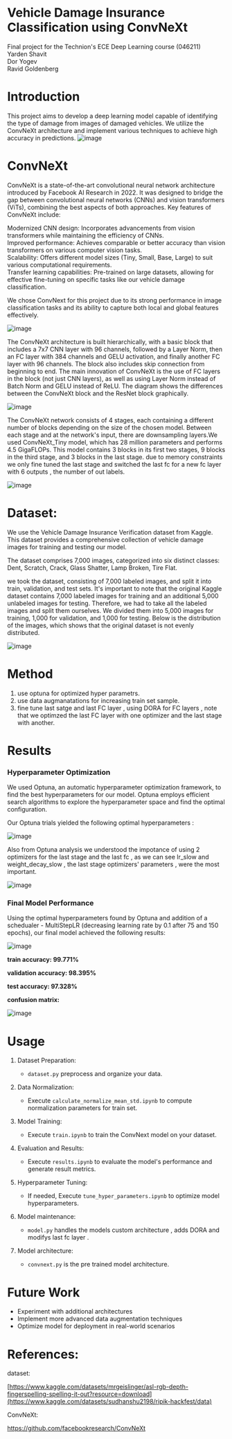# Vehicle Damage Insurance Classification using ConvNeXt
Final project for the Technion's ECE Deep Learning course (046211)
<br>
Yarden Shavit
<br>
Dor Yogev
<br>
Ravid Goldenberg

  
# Introduction

This project aims to develop a deep learning model capable of identifying the type of damage from images of damaged vehicles. We utilize the ConvNeXt architecture and implement various techniques to achieve high accuracy in predictions.
![image](assets/dataset_samples.jpeg)

# ConvNeXt

ConvNeXt is a state-of-the-art convolutional neural network architecture introduced by Facebook AI Research in 2022. It was designed to bridge the gap between convolutional neural networks (CNNs) and vision transformers (ViTs), combining the best aspects of both approaches.
Key features of ConvNeXt include:

Modernized CNN design: Incorporates advancements from vision transformers while maintaining the efficiency of CNNs. <br>
Improved performance: Achieves comparable or better accuracy than vision transformers on various computer vision tasks.<br>
Scalability: Offers different model sizes (Tiny, Small, Base, Large) to suit various computational requirements.<br>
Transfer learning capabilities: Pre-trained on large datasets, allowing for effective fine-tuning on specific tasks like our vehicle damage classification.

We chose ConvNext for this project due to its strong performance in image classification tasks and its ability to capture both local and global features effectively.

![image](assets/convnext_comp.jpg)

The ConvNeXt architecture is built hierarchically, with a basic block that includes a 7x7 CNN layer with 96 channels, followed by a Layer Norm, then an FC layer with 384 channels and GELU activation, and finally another FC layer with 96 channels. The block also includes skip connection from beginning to end. The main innovation of ConvNeXt is the use of FC layers in the block (not just CNN layers), as well as using Layer Norm instead of Batch Norm and GELU instead of ReLU. The diagram shows the differences between the ConvNeXt block and the ResNet block graphically.

![image](assets/convnext_block.jpg)

The ConvNeXt network consists of 4 stages, each containing a different number of blocks depending on the size of the chosen model. Between each stage and at the network's input, there are downsampling layers.We used ConvNeXt_Tiny model, which has 28 million parameters and performs 4.5 GigaFLOPs. This model contains 3 blocks in its first two stages, 9 blocks in the third stage, and 3 blocks in the last stage. due to memory constraints we only fine tuned the last stage and switched the last fc for a new fc layer with 6 outputs , the number of out labels.

![image](assets/convnext_structure.jpeg)


# Dataset:
We use the Vehicle Damage Insurance Verification dataset from Kaggle. This dataset provides a comprehensive collection of vehicle damage images for training and testing our model.

The dataset comprises 7,000 images, categorized into six distinct classes: 
Dent,
Scratch,
Crack,
Glass Shatter,
Lamp Broken,
Tire Flat.

we took the dataset, consisting of 7,000 labeled images, and split it into train, validation, and test sets. It's important to note that the original Kaggle dataset contains 7,000 labeled images for training and an additional 5,000 unlabeled images for testing. Therefore, we had to take all the labeled images and split them ourselves. We divided them into 5,000 images for training, 1,000 for validation, and 1,000 for testing. Below is the distribution of the images, which shows that the original dataset is not evenly distributed.

![image](assets/dist.jpg)

# Method
1. use optuna for optimized hyper parametrs. <br>
2. use data augmanatations for increasing train set sample.  <br>
3. fine tune last satge and last FC layer , using DORA for FC layers , note that we optimzed the last FC layer with one optimizer and the last stage with another.  <br>


# Results

### Hyperparameter Optimization

We used Optuna, an automatic hyperparameter optimization framework, to find the best hyperparameters for our model. Optuna employs efficient search algorithms to explore the hyperparameter space and find the optimal configuration.

Our Optuna trials yielded the following optimal hyperparameters :

![image](assets/optuna_result.jpeg)

Also from Optuna analysis we understood the impotance of using 2 optimizers for the last stage and the last fc , as we can see lr_slow and weight_decay_slow , the last stage optimizers' parameters , were the most important.

![image](assets/optuna_analysis.jpg)

### Final Model Performance

Using the optimal hyperparameters found by Optuna and addition of a schedualer - MultiStepLR (decreasing learning rate by 0.1 after 75 and 150 epochs), our final model achieved the following results:

![image](assets/accuracy_graphs.jpeg)

**train accuracy: 99.771%**

**validation accuracy: 98.395%**

**test accuracy: 97.328%** 

**confusion matrix:**

![image](assets/confusion_matrix.jpeg)




# Usage
1. Dataset Preparation:
   - `dataset.py` preprocess and organize your data.

2. Data Normalization:
   - Execute `calculate_normalize_mean_std.ipynb` to compute normalization parameters for train set.

3. Model Training:
   - Execute `train.ipynb` to train the ConvNext model on your dataset.

4. Evaluation and Results:
   - Execute `results.ipynb` to evaluate the model's performance and generate result metrics.

5. Hyperparameter Tuning:
   - If needed, Execute `tune_hyper_parameters.ipynb` to optimize model hyperparameters.

6. Model maintenance:
   - `model.py` handles the models custom architecture , adds DORA and modifys last fc layer .

7. Model architecture:
   - `convnext.py` is the pre trained model architecture.

# Future Work

- Experiment with additional architectures
- Implement more advanced data augmentation techniques
- Optimize model for deployment in real-world scenarios
  
# References:

dataset:

[https://www.kaggle.com/datasets/mrgeislinger/asl-rgb-depth-fingerspelling-spelling-it-out?resource=download](https://www.kaggle.com/datasets/sudhanshu2198/ripik-hackfest/data)

ConvNeXt:

https://github.com/facebookresearch/ConvNeXt

